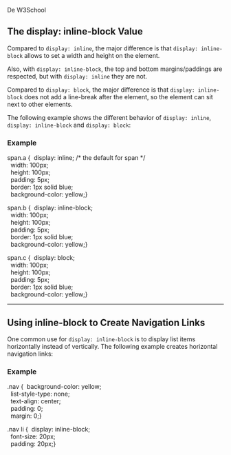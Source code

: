 De W3School
## The display: inline-block Value

Compared to `display: inline`, the major difference is that `display: inline-block` allows to set a width and height on the element.

Also, with `display: inline-block`, the top and bottom margins/paddings are respected, but with `display: inline` they are not.

Compared to `display: block`, the major difference is that `display: inline-block` does not add a line-break after the element, so the element can sit next to other elements.

The following example shows the different behavior of `display: inline`, `display: inline-block` and `display: block`:

### Example

span.a {  display: inline; /* the default for span */  
  width: 100px;  
  height: 100px;  
  padding: 5px;  
  border: 1px solid blue;  
  background-color: yellow;}  
  
span.b {  display: inline-block;  
  width: 100px;  
  height: 100px;  
  padding: 5px;  
  border: 1px solid blue;  
  background-color: yellow;}  
  
span.c {  display: block;  
  width: 100px;  
  height: 100px;  
  padding: 5px;  
  border: 1px solid blue;  
  background-color: yellow;}

---

## Using inline-block to Create Navigation Links

One common use for `display: inline-block` is to display list items horizontally instead of vertically. The following example creates horizontal navigation links:

### Example

.nav {  background-color: yellow;  
  list-style-type: none;  
  text-align: center;   
  padding: 0;  
  margin: 0;}  
  
.nav li {  display: inline-block;  
  font-size: 20px;  
  padding: 20px;}